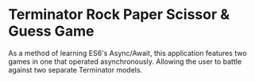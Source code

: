 # Terminator Rock Paper Scissor & Guess Game

As a method of learning ES6's Async/Await, this application features two games in one that operated asynchronously. Allowing the user to battle against two separate Terminator models.
